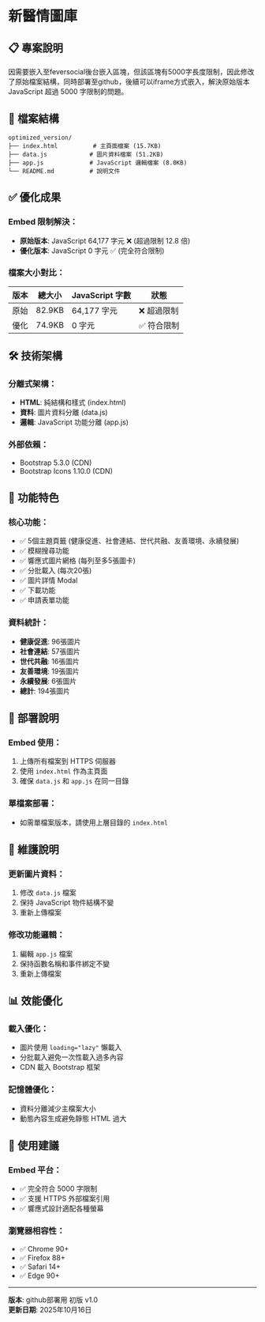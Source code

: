 # 新醫情圖庫

## 📋 專案說明
因需要嵌入至feversocial後台嵌入區塊，但該區塊有5000字長度限制，因此修改了原始檔案結構，同時部署至github，後續可以iframe方式嵌入，解決原始版本 JavaScript 超過 5000 字限制的問題。

## 🚀 檔案結構
```
optimized_version/
├── index.html          # 主頁面檔案 (15.7KB)
├── data.js            # 圖片資料檔案 (51.2KB)
├── app.js             # JavaScript 邏輯檔案 (8.0KB)
└── README.md          # 說明文件
```

## ✅ 優化成果

### **Embed 限制解決**：
- **原始版本**: JavaScript 64,177 字元 ❌ (超過限制 12.8 倍)
- **優化版本**: JavaScript 0 字元 ✅ (完全符合限制)

### **檔案大小對比**：
| 版本 | 總大小 | JavaScript 字數 | 狀態 |
|------|--------|----------------|------|
| 原始 | 82.9KB | 64,177 字元 | ❌ 超過限制 |
| 優化 | 74.9KB | 0 字元 | ✅ 符合限制 |

## 🛠️ 技術架構

### **分離式架構**：
- **HTML**: 純結構和樣式 (index.html)
- **資料**: 圖片資料分離 (data.js)
- **邏輯**: JavaScript 功能分離 (app.js)

### **外部依賴**：
- Bootstrap 5.3.0 (CDN)
- Bootstrap Icons 1.10.0 (CDN)

## 📱 功能特色

### **核心功能**：
- ✅ 5個主題頁籤 (健康促進、社會連結、世代共融、友善環境、永續發展)
- ✅ 模糊搜尋功能
- ✅ 響應式圖片網格 (每列至多5張圖卡)
- ✅ 分批載入 (每次20張)
- ✅ 圖片詳情 Modal
- ✅ 下載功能
- ✅ 申請表單功能

### **資料統計**：
- **健康促進**: 96張圖片
- **社會連結**: 57張圖片
- **世代共融**: 16張圖片
- **友善環境**: 19張圖片
- **永續發展**: 6張圖片
- **總計**: 194張圖片

## 🚀 部署說明

### **Embed 使用**：
1. 上傳所有檔案到 HTTPS 伺服器
2. 使用 `index.html` 作為主頁面
3. 確保 `data.js` 和 `app.js` 在同一目錄

### **單檔案部署**：
- 如需單檔案版本，請使用上層目錄的 `index.html`

## 🔧 維護說明

### **更新圖片資料**：
1. 修改 `data.js` 檔案
2. 保持 JavaScript 物件結構不變
3. 重新上傳檔案

### **修改功能邏輯**：
1. 編輯 `app.js` 檔案
2. 保持函數名稱和事件綁定不變
3. 重新上傳檔案

## 📊 效能優化

### **載入優化**：
- 圖片使用 `loading="lazy"` 懶載入
- 分批載入避免一次性載入過多內容
- CDN 載入 Bootstrap 框架

### **記憶體優化**：
- 資料分離減少主檔案大小
- 動態內容生成避免靜態 HTML 過大

## 🎯 使用建議

### **Embed 平台**：
- ✅ 完全符合 5000 字限制
- ✅ 支援 HTTPS 外部檔案引用
- ✅ 響應式設計適配各種螢幕

### **瀏覽器相容性**：
- ✅ Chrome 90+
- ✅ Firefox 88+
- ✅ Safari 14+
- ✅ Edge 90+

---
**版本**: github部署用 初版 v1.0  
**更新日期**: 2025年10月16日  
